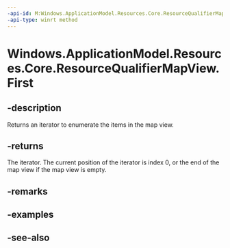 ```yaml
---
-api-id: M:Windows.ApplicationModel.Resources.Core.ResourceQualifierMapView.First
-api-type: winrt method
---
```


<!-- Method syntax
public Windows.Foundation.Collections.IIterator<Windows.Foundation.Collections.IKeyValuePair<string, string>> First()
-->

# Windows.ApplicationModel.Resources.Core.ResourceQualifierMapView.First

## -description
Returns an iterator to enumerate the items in the map view.

## -returns
The iterator. The current position of the iterator is index 0, or the end of the map view if the map view is empty.

## -remarks

## -examples

## -see-also
